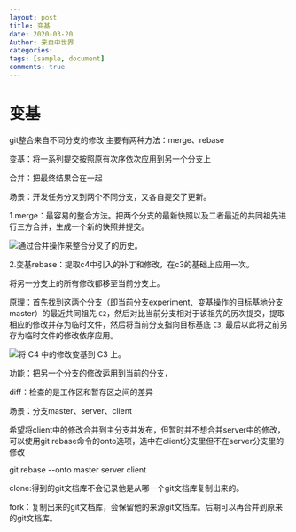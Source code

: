 ```yaml
---
layout: post
title: 变基
date: 2020-03-20
Author: 来自中世界
categories: 
tags: [sample, document]
comments: true
---
```


# 变基

git整合来自不同分支的修改  主要有两种方法：merge、rebase

变基：将一系列提交按照原有次序依次应用到另一个分支上

合并：把最终结果合在一起





场景：开发任务分叉到两个不同分支，又各自提交了更新。

1.merge：最容易的整合方法。把两个分支的最新快照以及二者最近的共同祖先进行三方合并，生成一个新的快照并提交。

![通过合并操作来整合分叉了的历史。](https://git-scm.com/book/en/v2/images/basic-rebase-2.png)

2.变基rebase：提取c4中引入的补丁和修改，在c3的基础上应用一次。

将另一分支上的所有修改都移至当前分支上。

原理：首先找到这两个分支（即当前分支experiment、变基操作的目标基地分支master）的最近共同祖先 `C2`，然后对比当前分支相对于该祖先的历次提交，提取相应的修改并存为临时文件，然后将当前分支指向目标基底 `C3`, 最后以此将之前另存为临时文件的修改依序应用。

![将 `C4` 中的修改变基到 `C3` 上。](https://git-scm.com/book/en/v2/images/basic-rebase-3.png)

功能：把另一个分支的修改运用到当前的分支，

diff：检查的是工作区和暂存区之间的差异





场景：分支master、server、client

​			希望将client中的修改合并到主分支并发布，但暂时并不想合并server中的修改，可以使用git rebase命令的onto选项，选中在client分支里但不在server分支里的修改

git rebase --onto master server client







clone:得到的git文档库不会记录他是从哪一个git文档库复制出来的。

fork：复制出来的git文档库，会保留他的来源git文档库。后期可以再合并到原来的git文档库。

